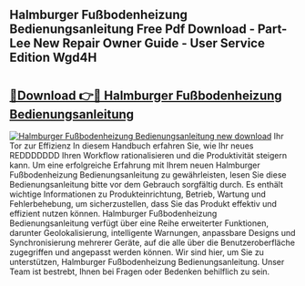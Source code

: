 ## Halmburger Fußbodenheizung Bedienungsanleitung Free Pdf Download - Part-Lee New Repair Owner Guide - User Service Edition Wgd4H

# <h2><a href="http://df5avva.blite.top/?on=Halmburger+Fu%c3%9fbodenheizung+Bedienungsanleitung">🔗Download 👉🔴 Halmburger Fußbodenheizung Bedienungsanleitung</a></h2>

[![Halmburger Fußbodenheizung Bedienungsanleitung new download](https://i.imgur.com/lujVjoI.png)](http://df5avva.blite.top/?on=Halmburger+Fu%c3%9fbodenheizung+Bedienungsanleitung)
Ihr Tor zur Effizienz In diesem Handbuch erfahren Sie, wie Ihr neues REDDDDDDD Ihren Workflow rationalisieren und die Produktivität steigern kann. Um eine erfolgreiche Erfahrung mit Ihrem neuen Halmburger Fußbodenheizung Bedienungsanleitung zu gewährleisten, lesen Sie diese Bedienungsanleitung bitte vor dem Gebrauch sorgfältig durch. Es enthält wichtige Informationen zu Produkteinrichtung, Betrieb, Wartung und Fehlerbehebung, um sicherzustellen, dass Sie das Produkt effektiv und effizient nutzen können. Halmburger Fußbodenheizung Bedienungsanleitung verfügt über eine Reihe erweiterter Funktionen, darunter Geolokalisierung, intelligente Warnungen, anpassbare Designs und Synchronisierung mehrerer Geräte, auf die alle über die Benutzeroberfläche zugegriffen und angepasst werden können. Wir sind hier, um Sie zu unterstützen, Halmburger Fußbodenheizung Bedienungsanleitung. Unser Team ist bestrebt, Ihnen bei Fragen oder Bedenken behilflich zu sein.
